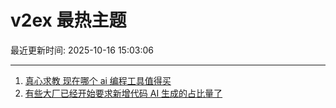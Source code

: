 # v2ex 最热主题

最近更新时间: 2025-10-16 15:03:06

--- 
1. [真心求教 现在哪个 ai 编程工具值得买](https://www.v2ex.com/t/1165997) 
2. [有些大厂已经开始要求新增代码 AI 生成的占比量了](https://www.v2ex.com/t/1165999) 

